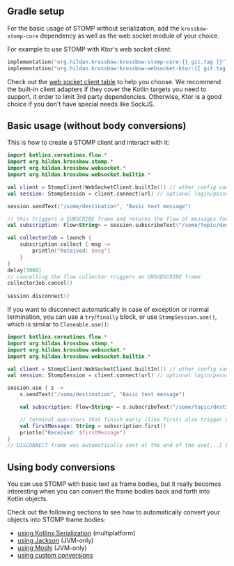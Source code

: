 ## Gradle setup

For the basic usage of STOMP without serialization, add the `krossbow-stomp-core` dependency as well as the web socket
module of your choice.

For example to use STOMP with Ktor's web socket client:

```kotlin
implementation("org.hildan.krossbow:krossbow-stomp-core:{{ git.tag }}")
implementation("org.hildan.krossbow:krossbow-websocket-ktor:{{ git.tag }}")
```

Check out the [web socket client table](../index.md#web-socket-clients-target-support) to help you choose.
We recommend the built-in client adapters if they cover the Kotlin targets you need to support, it order to limit 3rd
party dependencies.
Otherwise, Ktor is a good choice if you don't have special needs like SockJS.

## Basic usage (without body conversions)

This is how to create a STOMP client and interact with it:

```kotlin
import kotlinx.coroutines.flow.*
import org.hildan.krossbow.stomp.*
import org.hildan.krossbow.websocket.*
import org.hildan.krossbow.websocket.builtin.*

val client = StompClient(WebSocketClient.builtIn()) // other config can be passed in here
val session: StompSession = client.connect(url) // optional login/passcode can be provided here

session.sendText("/some/destination", "Basic text message") 

// this triggers a SUBSCRIBE frame and returns the flow of messages for the subscription
val subscription: Flow<String> = session.subscribeText("/some/topic/destination")

val collectorJob = launch {
    subscription.collect { msg ->
        println("Received: $msg")
    }
}
delay(3000)
// cancelling the flow collector triggers an UNSUBSCRIBE frame
collectorJob.cancel()
 
session.disconnect()
```

If you want to disconnect automatically in case of exception or normal termination, you can use
a `try`/`finally` block, or use `StompSession.use()`, which is similar to `Closeable.use()`:

```kotlin
import kotlinx.coroutines.flow.*
import org.hildan.krossbow.stomp.*
import org.hildan.krossbow.websocket.*
import org.hildan.krossbow.websocket.builtin.*

val client = StompClient(WebSocketClient.builtIn()) // other config can be passed in here
val session: StompSession = client.connect(url) // optional login/passcode can be provided here

session.use { s ->
    s.sendText("/some/destination", "Basic text message") 

    val subscription: Flow<String> = s.subscribeText("/some/topic/destination")

    // terminal operators that finish early (like first) also trigger UNSUBSCRIBE automatically
    val firstMessage: String = subscription.first()
    println("Received: $firstMessage")
}
// DISCONNECT frame was automatically sent at the end of the use{...} block
```

## Using body conversions

You can use STOMP with basic text as frame bodies, but it really becomes interesting when you can
convert the frame bodies back and forth into Kotlin objects.

Check out the following sections to see how to automatically convert your objects into STOMP frame bodies:

 * [using Kotlinx Serialization](./conversions/kx-serialization.md) (multiplatform)
 * [using Jackson](./conversions/jackson.md) (JVM-only)
 * [using Moshi](./conversions/moshi.md) (JVM-only)
 * [using custom conversions](./conversions/custom.md)
